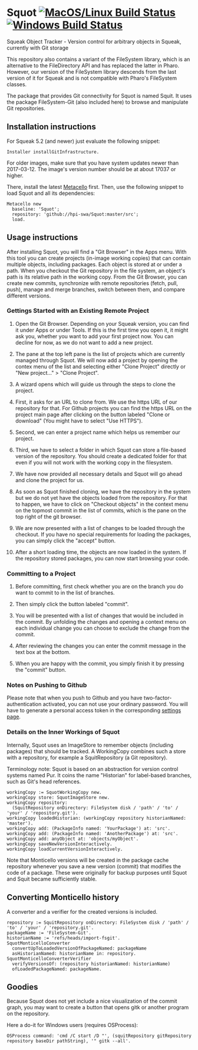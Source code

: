# Squot [![MacOS/Linux Build Status][travis_badge]][travis] [![Windows Build Status][appveyor_badge]][appveyor]
Squeak Object Tracker - Version control for arbitrary objects in Squeak, currently with Git storage

This repository also contains a variant of the FileSystem library,
which is an alternative to the FileDirectory API and has replaced the latter in Pharo.
However, our version of the FileSystem library descends from the last version of it for Squeak
and is not compatible with Pharo's FileSystem classes.

The package that provides Git connectivity for Squot is named Squit.
It uses the package FileSystem-Git (also included here) to browse and manipulate Git repositories.

## Installation instructions

For Squeak 5.2 (and newer) just evaluate the following snippet:

```Smalltalk
Installer installGitInfrastructure.
```

For older images, make sure that you have system updates newer than 2017-03-12. The image's version number should be at about 17037 or higher.

There, install the latest [Metacello](//github.com/dalehenrich/metacello-work) first.
Then, use the following snippet to load Squot and all its dependencies:

```smalltalk
Metacello new
  baseline: 'Squot';
  repository: 'github://hpi-swa/Squot:master/src';
  load.
```

## Usage instructions

After installing Squot, you will find a "Git Browser" in the Apps menu. With this tool you can create projects (in-image working copies) that can contain multiple objects, including packages. Each object is stored at or under a path. When you checkout the Git repository in the file system, an object's path is its relative path in the working copy. From the Git Browser, you can create new commits, synchronize with remote repositories (fetch, pull, push), manage and merge branches, switch between them, and compare different versions.

### Gettings Started with an Existing Remote Project 
1. Open the Git Browser. Depending on your Squeak version, you can find it under Apps or under Tools. If this is the first time you open it, it might ask you, whether you want to add your first project now. You can decline for now, as we do not want to add a new project.

2. The pane at the top left pane is the list of projects which are currently managed through Squot. We will now add a project by opening the contex menu of the list and selecting either "Clone Project" directly or "New project..." > "Clone Project".

3. A wizard opens which will guide us through the steps to clone the project.

4. First, it asks for an URL to clone from. We use the https URL of our repository for that. For Github projects you can find the https URL on the project main page after clicking on the button labeled "Clone or download" (You might have to select "Use HTTPS").

5. Second, we can enter a project name which helps us remember our project.

6. Third, we have to select a folder in which Squot can store a file-based version of the repository. You should create a dedicated folder for that even if you will not work with the working copy in the filesystem.

7. We have now provided all necessary details and Squot will go ahead and clone the project for us.

8. As soon as Squot finished cloning, we have the repository in the system but we do not yet have the objects loaded from the repository. For that to happen, we have to click on "Checkout objects" in the context menu on the topmost commit in the list of commits, which is the pane on the top right of the git browser.

9.  We are now presented with a list of changes to be loaded through the checkout. If you have no special requirements for loading the packages, you can simply click the "accept" button.

10. After a short loading time, the objects are now loaded in the system. If the repository stored packages, you can now start browsing your code.


### Committing to a Project
1. Before committing, first check whether you are on the branch you do want to commit to in the list of branches.

2. Then simply click the button labeled "commit".

3. You will be presented with a list of changes that would be included in the commit. By unfolding the changes and opening a context menu on each individual change you can choose to exclude the change from the commit.

4. After reviewing the changes you can enter the commit message in the text box at the bottom.

5. When you are happy with the commit, you simply finish it by pressing the "commit" button.


### Notes on Pushing to Github
Please note that when you push to Github and you have two-factor-authentication activated, you can not use your ordinary password. You will have to generate a personal access token in the corresponding [settings page](https://github.com/settings/tokens). 


### Details on the Inner Workings of Squot

Internally, Squot uses an ImageStore to remember objects (including packages) that should be tracked.
A WorkingCopy combines such a store with a repository, for example a SquitRepository (a Git repository).

Terminology note: Squot is based on an abstraction for version control systems named Pur.
It coins the name "Historian" for label-based branches, such as Git's head references.

```smalltalk
workingCopy := SquotWorkingCopy new.
workingCopy store: SquotImageStore new.
workingCopy repository:
  (SquitRepository onDirectory: FileSystem disk / 'path' / 'to' / 'your' / 'repository.git').
workingCopy loadedHistorian: (workingCopy repository historianNamed: 'master').
workingCopy add: (PackageInfo named: 'YourPackage') at: 'src'.
workingCopy add: (PackageInfo named: 'AnotherPackage') at: 'src'.
workingCopy add: anyObject at: 'objects/myObject'.
workingCopy saveNewVersionInteractively.
workingCopy loadCurrentVersionInteractively.
```

Note that Monticello versions will be created in the package cache repository
whenever you save a new version (commit) that modifies the code of a package.
These were originally for backup purposes until Squot and Squit became sufficiently stable.

## Converting Monticello history

A converter and a verifier for the created versions is included.

```smalltalk
repository := SquitRepository onDirectory: FileSystem disk / 'path' / 'to' / 'your' / 'repository.git'.
packageName := 'FileSystem-Git'.
historianName := 'refs/heads/import-fsgit'.
SquotMonticelloConverter
  convertUpToLoadedVersionOfPackageNamed: packageName
  asHistorianNamed: historianName in: repository.
SquotMonticelloConverterVerifier
  verifyVersionsOf: (repository historianNamed: historianName)
  ofLoadedPackageNamed: packageName.
```

## Goodies

Because Squot does not yet include a nice visualization of the commit graph, 
you may want to create a button that opens gitk or another program on the repository.

Here a do-it for Windows users (requires OSProcess):
```smalltalk
OSProcess command: 'cmd /C start /D "', (squitRepository gitRepository repository baseDir pathString), '" gitk --all'.
```

[appveyor]: https://ci.appveyor.com/project/hpi-swa/squot/branch/master
[appveyor_badge]: https://ci.appveyor.com/api/projects/status/hg2d0tbiij1bm052/branch/master?svg=true
[travis]: https://travis-ci.org/hpi-swa/Squot
[travis_badge]: https://travis-ci.org/hpi-swa/Squot.svg?branch=master

